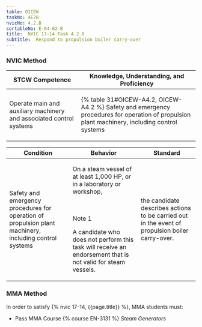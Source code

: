 ```yaml
---
table: OICEW
taskNo: 4E2B
nvicNo: 4.2.B 
sortableNo: E-04-02-B
title:  NVIC 17-14 Task 4.2.B
subtitle:  Respond to propulsion boiler carry-over
---
```






### NVIC Method

<a style="display:none;" onclick="togglevisibility('nvic_methods')" >Show NVIC method.</a>

<div id='nvic_methods' class='show'>

<table>
<thead>
<tr>
<th class='forty'> STCW Competence </th>
<th class='sixty'> Knowledge, Understanding, and Proficiency </th>
</tr>
</thead>

<tbody>
<tr><td markdown='1'>

Operate main and auxiliary machinery and associated control systems

</td><td markdown='1'>

{% table 31#OICEW-A4.2, OICEW-A4.2 %} Safety and emergency procedures for operation of propulsion plant machinery, including control systems

</td></tr>


</tbody>
</table>


<table>
<thead>
<tr><th class='twenty'>  Condition </th><th class='twenty'> Behavior </th><th  class='sixty'>Standard </th></tr>
</thead>
<tbody >



<tr><td markdown='1'>

Safety and emergency procedures for operation of propulsion plant machinery, including control systems

</td><td markdown='1'>

On a steam vessel of at least 1,000 HP, or in a laboratory or workshop,

<br>

<div class="tooltip" markdown='1'>

Note 1

A candidate who does not perform this task will receive an endorsement that is not valid for steam vessels.

</div>


</td><td markdown='1'>

the candidate describes actions to be carried out in the event of propulsion boiler carry-over.

</td></tr>
</tbody>
</table>
</div>


### MMA Method

In order to satisfy  {% nvic 17-14, {{page.title}}  %}, MMA students must:

* Pass MMA Course {% course EN-3131 %}  *Steam Generators*